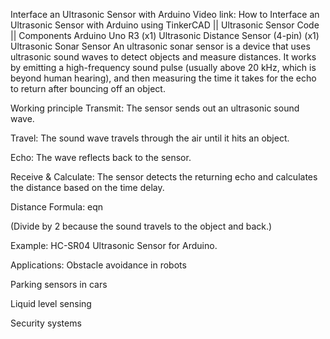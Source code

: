 Interface an Ultrasonic Sensor with Arduino
Video link: How to Interface an Ultrasonic Sensor with Arduino using TinkerCAD || Ultrasonic Sensor Code ||
Components
Arduino Uno R3 (x1)
Ultrasonic Distance Sensor (4-pin) (x1)
Ultrasonic Sonar Sensor
An ultrasonic sonar sensor is a device that uses ultrasonic sound waves to detect objects and measure distances. It works by emitting a high-frequency sound pulse (usually above 20 kHz, which is beyond human hearing), and then measuring the time it takes for the echo to return after bouncing off an object.

Working principle
Transmit: The sensor sends out an ultrasonic sound wave.

Travel: The sound wave travels through the air until it hits an object.

Echo: The wave reflects back to the sensor.

Receive & Calculate: The sensor detects the returning echo and calculates the distance based on the time delay.

Distance Formula:
eqn​

(Divide by 2 because the sound travels to the object and back.)

Example:
HC-SR04 Ultrasonic Sensor for Arduino.

Applications:
Obstacle avoidance in robots

Parking sensors in cars

Liquid level sensing

Security systems
